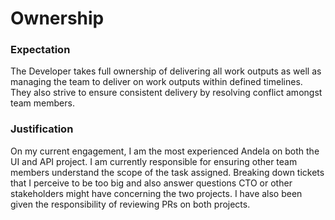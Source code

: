 # Ownership

### Expectation
The Developer takes full ownership of delivering all work outputs as well as managing the team to deliver on work outputs within defined timelines. They also strive to ensure consistent delivery by resolving conflict amongst team members.

### Justification
On my current engagement, I am the most experienced Andela on both the UI and API project. I am currently responsible for ensuring other team members understand the scope of the task assigned. Breaking down tickets that I perceive to be too big and also answer questions CTO or other stakeholders might have concerning the two projects. I have also been given the responsibility of reviewing PRs on both projects.